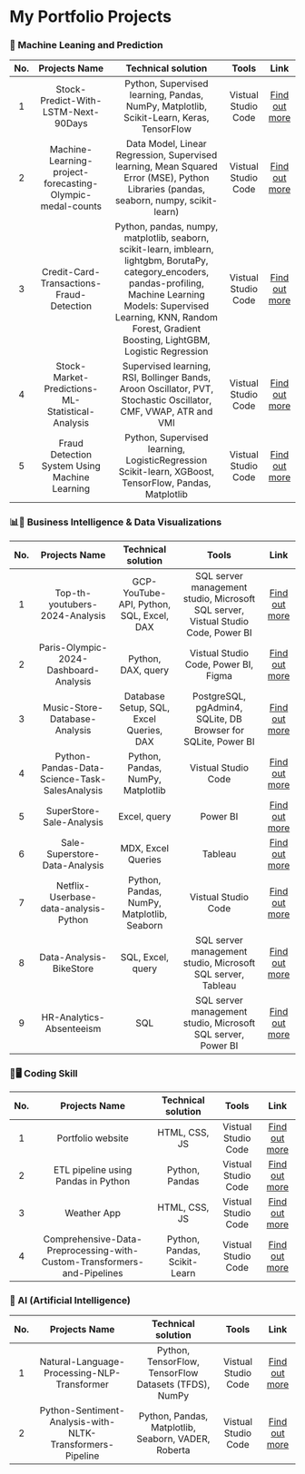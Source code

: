 # My Portfolio Projects 


### 🧠 Machine Leaning and Prediction 
| No. | Projects Name | Technical solution | Tools | Link |
| :---:   | :---: | :---: | :---: | :---: |
| 1 | Stock-Predict-With-LSTM-Next-90Days | Python, Supervised learning, Pandas, NumPy, Matplotlib, Scikit-Learn, Keras, TensorFlow | Vistual Studio Code | [Find out more](https://github.com/Kanangnut/Stock-Predict-With-LSTM-Next-90Days) |
| 2 | Machine-Learning-project-forecasting-Olympic-medal-counts | Data Model, Linear Regression, Supervised learning, Mean Squared Error (MSE), Python Libraries (pandas, seaborn, numpy, scikit-learn) | Vistual Studio Code | [Find out more](https://github.com/Kanangnut/Machine-Learning-project-forecasting-Olympic-medal-counts) |
| 3 | Credit-Card-Transactions-Fraud-Detection | Python, pandas, numpy, matplotlib, seaborn, scikit-learn, imblearn, lightgbm, BorutaPy, category_encoders, pandas-profiling, Machine Learning Models: Supervised Learning, KNN, Random Forest, Gradient Boosting, LightGBM, Logistic Regression | Vistual Studio Code | [Find out more](https://github.com/Kanangnut/Credit-Card-Transactions-Fraud-Detection/tree/main) |
| 4 | Stock-Market-Predictions-ML-Statistical-Analysis | Supervised learning, RSI, Bollinger Bands, Aroon Oscillator, PVT, Stochastic Oscillator, CMF, VWAP, ATR  and VMI | Vistual Studio Code | [Find out more](https://github.com/Kanangnut/Stock-Market-Predictions-ML-LSTM-Statistical-Analysis) |
| 5 | Fraud Detection System Using Machine Learning | Python, Supervised learning, LogisticRegression Scikit-learn, XGBoost, TensorFlow, Pandas, Matplotlib | Vistual Studio Code | [Find out more](https://github.com/Kanangnut/EDA-Credit-Classification-Using-ML) |


### 📊💭 Business Intelligence & Data Visualizations
| No. | Projects Name | Technical solution | Tools | Link |
| :---:   | :---: | :---: | :---: | :---: |
| 1 | Top-th-youtubers-2024-Analysis | GCP-YouTube-API, Python, SQL, Excel, DAX | SQL server management studio, Microsoft SQL server, Vistual Studio Code, Power BI | [Find out more](https://github.com/Kanangnut/top-th-youtubers-2024) |
| 2 | Paris-Olympic-2024-Dashboard-Analysis | Python, DAX, query | Vistual Studio Code, Power BI, Figma | [Find out more](https://github.com/Kanangnut/Paris-Olympic-2024-Dashboard-Analysis) |
| 3 | Music-Store-Database-Analysis | Database Setup, SQL, Excel Queries, DAX | PostgreSQL, pgAdmin4, SQLite, DB Browser for SQLite, Power BI | [Find out more](https://github.com/Kanangnut/Music-Store-Database-Analysis) |
| 4 | Python-Pandas-Data-Science-Task-SalesAnalysis | Python, Pandas, NumPy, Matplotlib | Vistual Studio Code | [Find out more](https://github.com/Kanangnut/Python-Pandas-Data-Science-Task-SalesAnalysis) |
| 5 | SuperStore-Sale-Analysis | Excel, query | Power BI | [Find out more](https://github.com/Kanangnut/SuperStore-Sale-Analysis) |
| 6 | Sale-Superstore-Data-Analysis | MDX, Excel Queries | Tableau | [Find out more](https://github.com/Kanangnut/Sale-Superstore-Data-Analysis-use-Tableau-and-DAX) |
| 7 | Netflix-Userbase-data-analysis-Python | Python, Pandas, NumPy, Matplotlib, Seaborn | Vistual Studio Code | [Find out more](https://github.com/Kanangnut/Netflix-Userbase-data-analysis-Python) |
| 8 | Data-Analysis-BikeStore | SQL, Excel, query | SQL server management studio, Microsoft SQL server, Tableau | [Find out more](https://github.com/Kanangnut/Data-Analysis-BikeStore-SQL-Excel-Tableau) |
| 9 | HR-Analytics-Absenteeism | SQL | SQL server management studio, Microsoft SQL server, Power BI | [Find out more](https://github.com/Kanangnut/HR-Analytics-Absenteeism-SQL) |


### 🦉🖥️ Coding Skill 
| No. | Projects Name | Technical solution | Tools | Link |
| :---:   | :---: | :---: | :---: | :---: |
| 1 | Portfolio website | HTML, CSS, JS | Vistual Studio Code | [Find out more](https://github.com/Kanangnut/kanangnut.github.io) |
| 2 | ETL pipeline using Pandas in Python | Python, Pandas | Vistual Studio Code | [Find out more](https://github.com/Kanangnut/ETL-pipeline-using-Pandas-in-Python) |
| 3 | Weather App | HTML, CSS, JS | Vistual Studio Code | [Find out more](https://github.com/Kanangnut/Weather-App) |
| 4 | Comprehensive-Data-Preprocessing-with-Custom-Transformers-and-Pipelines | Python, Pandas, Scikit-Learn | Vistual Studio Code | [Find out more](https://github.com/Kanangnut/Comprehensive-Data-Preprocessing-with-Custom-Transformers-and-Pipelines) |


### 🤖 AI (Artificial Intelligence) 
| No. | Projects Name | Technical solution | Tools | Link |
| :---:   | :---: | :---: | :---: | :---: |
| 1 | Natural-Language-Processing-NLP-Transformer | Python, TensorFlow, TensorFlow Datasets (TFDS), NumPy | Vistual Studio Code | [Find out more](https://github.com/Kanangnut/Natural-Language-Processing-NLP-Transformer) |
| 2 | Python-Sentiment-Analysis-with-NLTK-Transformers-Pipeline | Python, Pandas, Matplotlib, Seaborn, VADER, Roberta | Vistual Studio Code | [Find out more](https://github.com/Kanangnut/Python-Sentiment-Analysis-with-NLTK-Transformers-Pipeline)  |










